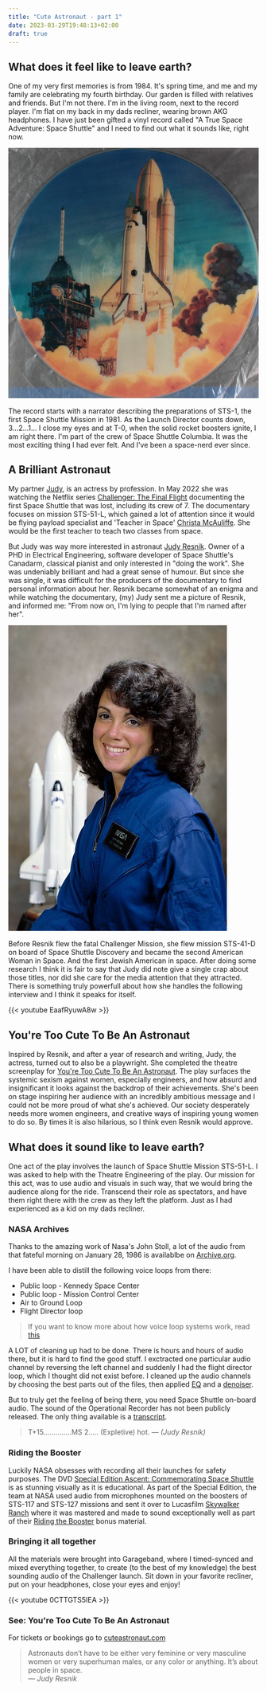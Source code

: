 ```yaml
---
title: "Cute Astronaut - part 1"
date: 2023-03-29T19:48:13+02:00
draft: true
---
```

## What does it feel like to leave earth?
One of my very first memories is from 1984. It's spring time, and me and my family are celebrating my fourth birthday. Our garden is filled with relatives and friends. But I'm not there. I'm in the living room, next to the record player. I'm flat on my back in my dads recliner, wearing brown AKG headphones. I have just been gifted a vinyl record called "A True Space Adventure: Space Shuttle" and I need to find out what it sounds like, right now.

![Vinyl record](record.jpg)

The record starts with a narrator describing the preparations of STS-1, the first Space Shuttle Mission in 1981. As the Launch Director counts down, 3...2...1... I close my eyes and at T-0, when the solid rocket boosters ignite, I am right there. I'm part of the crew of Space Shuttle Columbia. It was the most exciting thing I had ever felt. And I've been a space-nerd ever since.


## A Brilliant Astronaut
My partner [Judy](https://www.imdb.com/name/nm5337715), is an actress by profession. In May 2022 she was watching the Netflix series [Challenger: The Final Flight](https://www.netflix.com/title/81012137) documenting the first Space Shuttle that was lost, including its crew of 7. The documentary focuses on mission STS-51-L, which gained a lot of attention since it would be flying payload specialist and 'Teacher in Space' [Christa McAuliffe](https://en.wikipedia.org/wiki/Christa_McAuliffe). She would be the first teacher to teach two classes from space.

But Judy was way more interested in astronaut [Judy Resnik](https://en.wikipedia.org/wiki/Judith_Resnik). Owner of a PHD in Electrical Engineering, software developer of Space Shuttle's Canadarm, classical pianist and only interested in "doing the work". She was undeniably brilliant and had a great sense of humour. But since she was single, it was difficult for the producers of the documentary to find personal information about her. Resnik became somewhat of an enigma and while watching the documentary, (my) Judy sent me a picture of Resnik, and informed me: "From now on, I'm lying to people that I'm named after her".

![Judith Resnik portrait](resnik.jpg)

Before Resnik flew the fatal Challenger Mission, she flew mission STS-41-D on board of Space Shuttle Discovery and became the second American Woman in Space. And the first Jewish American in space. After doing some research I think it is fair to say that Judy did note give a single crap about those titles, nor did she care for the media attention that they attracted. There is something truly powerfull about how she handles the following interview and I think it speaks for itself.

{{< youtube EaafRyuwA8w >}}


## You're Too Cute To Be An Astronaut
Inspired by Resnik, and after a year of research and writing, Judy, the actress, turned out to also be a playwright. She completed the theatre screenplay for [You're Too Cute To Be An Astronaut](https://www.cuteastronaut.com/). The play surfaces the systemic sexism against women, especially engineers, and how absurd and insignificant it looks against the backdrop of their achievements. She's been on stage inspiring her audience with an incredibly ambitious message and I could not be more proud of what she's achieved. Our society desperately needs more women engineers, and creative ways of inspiring young women to do so. By times it is also hilarious, so I think even Resnik would approve.


## What does it sound like to leave earth?
One act of the play involves the launch of Space Shuttle Mission STS-51-L. I was asked to help with the Theatre Engineering of the play. Our mission for this act, was to use audio and visuals in such way, that we would bring the audience along for the ride. Transcend their role as spectators, and have them right there with the crew as they left the platform. Just as I had experienced as a kid on my dads recliner.

### NASA Archives
Thanks to the amazing work of Nasa's John Stoll, a lot of the audio from that fateful morning on January 28, 1986 is availablbe on [Archive.org](https://archive.org/details/STS-51L). 

I have been able to distill the following voice loops from there:
* Public loop - Kennedy Space Center
* Public loop - Mission Control Center
* Air to Ground Loop
* Flight Director loop

> If you want to know more about how voice loop systems work, read [this](https://www.interruptions.net/literature/Patterson-CSCW-JCC99.pdf)

A LOT of cleaning up had to be done. There is hours and hours of audio there, but it is hard to find the good stuff. I exctracted one particular audio channel by reversing the left channel and suddenly I had the flight director loop, which I thought did not exist before. I cleaned up the audio channels by choosing the best parts out of the files, then applied [EQ](https://www.tokyodawn.net/tdr-nova/) and a [denoiser](https://bertomaudio.com/denoiser-classic.html).

But to truly get the feeling of being there, you need Space Shuttle on-board audio. The sound of the Operational Recorder has not been publicly released. The only thing available is a [transcript](https://history.nasa.gov/transcript.html).
> T+15..............MS 2..... (Expletive) hot.
— <cite>(Judy Resnik)</cite>


### Riding the Booster
Luckily NASA obsesses with recording all their launches for safety purposes. The DVD [Special Edition Ascent: Commemorating Space Shuttle](https://www.youtube.com/watch?v=W2VygftZSCs) is as stunning visually as it is educational. As part of the Special Edition, the team at NASA used audio from microphones mounted on the boosters of STS-117 and STS-127 missions and sent it over to Lucasfilm  [Skywalker Ranch](https://www.lucasfilm.com/campuses/skywalker-ranch/) where it was mastered and made to sound exceptionally well as part of their [Riding the Booster](https://www.youtube.com/watch?v=527fb3-UZGo&t=9s) bonus material.


### Bringing it all together
All the materials were brought into Garageband, where I timed-synced and mixed everything together, to create (to the best of my knowledge) the best sounding audio of the Challenger launch. Sit down in your favorite recliner, put on your headphones,  close your eyes and enjoy!

{{< youtube 0CTTGTS5IEA >}}


### See: You're Too Cute To Be An Astronaut
For tickets or bookings go to [cuteastronaut.com](https://www.cuteastronaut.com/)
> Astronauts don’t have to be either very feminine or very masculine women or very superhuman males, or any color or anything. It’s about people in space.<br>
> — <cite>Judy Resnik</cite>

